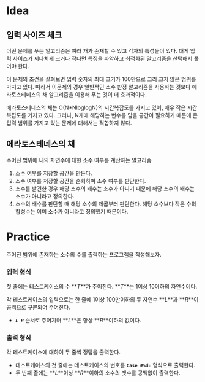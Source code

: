# Idea

## 입력 사이즈 체크

어떤 문제를 푸는 알고리즘은 여러 개가 존재할 수 있고 각자의 특성들이 있다. 대게 입력 사이즈가 지나치게 크거나 작다면 특징을 파악하고 최적화된 알고리즘을 선택해서 풀어야 한다.

이 문제의 조건을 살펴보면 입력 숫자의 최대 크기가 100만으로 그리 크지 않은 범위를 가지고 있다. 따라서 이문제의 경우 일반적인 소수 판정 알고리즘을 사용하는 것보다 에라토스테네스의 채 알고리즘을 이용해 푸는 것이 더 효과적이다.

에라토스테네스의 채는 O(N\*NloglogN)의 시간복잡도를 가지고 있어, 매우 작은 시간복잡도를 가지고 있다. 그러나, N개에 해당하는 변수를 담을 공간이 필요하기 때문에 큰 입력 범위를 가지고 있는 문제에 대해서는 적합하지 않다.

## 에라토스테네스의 채

주어진 범위에 내의 자연수에 대한 소수 여부를 계산하는 알고리즘

1. 소수 여부를 저장할 공간을 만든다.
2. 소수 여부를 저장할 공간을 순회하며 소수 여부를 판단한다.
3. 소수를 발견한 경우 해당 소수의 배수는 소수가 아니기 때문에 해당 소수의 배수는 소수가 아니라고 정의한다.
4. 소수의 배수를 판단할 때 해당 소수의 제곱부터 판단한다. 해당 소수보다 작은 수의 합성수는 이미 소수가 아니라고 정의했기 때문이다.

# Practice

주어진 범위에 존재하는 소수의 수를 출력하는 프로그램을 작성해보자.

### **입력 형식**

첫 줄에는 테스트케이스의 수 **_T_**가 주어진다. **_T_**는 1이상 10이하의 자연수이다.

각 테스트케이스의 입력으로는 한 줄에 1이상 100만이하의 두 자연수 **_L_**과 **_R_**이 공백으로 구분되어 주어진다.

- **_`L R`_** 순서로 주어지며 **_L_**은 항상 **_R_**이하의 값이다.

### **출력 형식**

각 테스트케이스에 대하여 두 줄씩 정답을 출력한다.

- 테스트케이스의 첫 줄에는 테스트케이스의 번호를 **`Case #%d:`** 형식으로 출력한다.
- 두 번째 줄에는 **_L_**이상 **_R_**이하의 소수의 갯수를 공백없이 출력한다.
